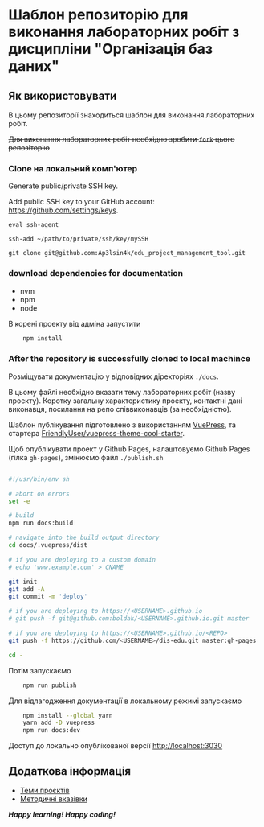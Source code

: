 
# Шаблон репозиторію для виконання лабораторних робіт з дисципліни "Організація баз даних"

## Як використовувати

В цьому репозиторії знаходиться шаблон для виконання лабораторних робіт.

~~Для виконання лабораторних робіт необхідно зробити ```fork``` цього репозіторію~~
### Clone на локальний комп'ютер
Generate public/private SSH key.

Add public SSH key to your GitHub account: https://github.com/settings/keys.

`eval ssh-agent`

`ssh-add ~/path/to/private/ssh/key/mySSH`

`git clone git@github.com:Ap3lsin4k/edu_project_management_tool.git`

### download dependencies for documentation
- nvm
- npm 
- node

В корені проекту від адміна запустити

```bash
    npm install
```

### After the repository is successfully cloned to local machince
Розміщувати документацію у відповідних діректоріях ```./docs```.

В цьому файлі необхідно вказати тему лабораторних робіт (назву проекту). Коротку загальну характеристику
проекту, контактні дані виконавця, посилання на репо співвиконавців (за необхідністю).


Шаблон публікування підготовлено з використанням [VuePress](https://vuepress.vuejs.org/), та стартера 
[FriendlyUser/vuepress-theme-cool-starter](https://github.com/FriendlyUser/vuepress-theme-cool-starter).

Щоб опублікувати проект у Github Pages, налаштовуємо Github Pages (гілка ```gh-pages```), змінюємо файл ```./publish.sh```

```sh

#!/usr/bin/env sh

# abort on errors
set -e

# build
npm run docs:build

# navigate into the build output directory
cd docs/.vuepress/dist

# if you are deploying to a custom domain
# echo 'www.example.com' > CNAME

git init
git add -A
git commit -m 'deploy'

# if you are deploying to https://<USERNAME>.github.io
# git push -f git@github.com:boldak/<USERNAME>.github.io.git master

# if you are deploying to https://<USERNAME>.github.io/<REPO>
git push -f https://github.com/<USERNAME>/dis-edu.git master:gh-pages

cd -

```
    
Потім запускаємо

```bash
    npm run publish
```

Для відлагодження документації в локальному режимі запускаємо

```bash
    npm install --global yarn
    yarn add -D vuepress
    npm run docs:dev
```

Доступ до локально опублікованої версії [http://localhost:3030](http://localhost:3030)


## Додаткова інформація

- [Теми проєктів](./guidelines/themes.md)
- [Методичні вказівки](./guidelines/guidelines.md)

***Happy learning! Happy coding!*** 
